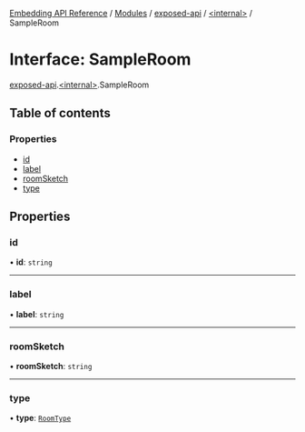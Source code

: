 [Embedding API Reference](../README.md) / [Modules](../modules/README.md) / [exposed-api](../modules/exposed_api.md) / [\<internal\>](../modules/exposed_api._internal_.md) / SampleRoom

# Interface: SampleRoom

[exposed-api](../modules/exposed_api.md).[\<internal\>](../modules/exposed_api._internal_.md).SampleRoom

## Table of contents

### Properties

- [id](exposed_api._internal_.SampleRoom.md#id)
- [label](exposed_api._internal_.SampleRoom.md#label)
- [roomSketch](exposed_api._internal_.SampleRoom.md#roomsketch)
- [type](exposed_api._internal_.SampleRoom.md#type)

## Properties

### id

• **id**: `string`

___

### label

• **label**: `string`

___

### roomSketch

• **roomSketch**: `string`

___

### type

• **type**: [`RoomType`](../modules/exposed_api._internal_.md#roomtype)
